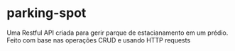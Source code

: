 # parking-spot
Uma Restful API criada para gerir parque de estacianamento em um prédio. Feito com base nas operações CRUD e usando HTTP requests
